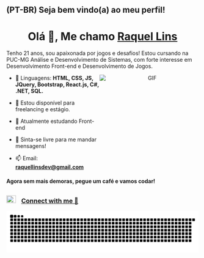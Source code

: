 
## (PT-BR) Seja bem vindo(a) ao meu perfil! 

<h1 align="center">Olá 👋, Me chamo <a href="https://github.com/kelldm?tab=repositories/" target="blank">
Raquel Lins</a></h1>

Tenho 21 anos, sou apaixonada por jogos e desafios! Estou cursando na PUC-MG Análise e Desenvolvimento de Sistemas, com forte interesse em Desenvolvimento Front-end e Desenvolvimento de Jogos.

<a target="_blank" align="center">
  <img align="right" top="400" height="260" width="260" alt="GIF" src="https://media.giphy.com/media/S9oNGC1E42VT2JRysv/giphy.gif">
</a>

- 🚩 Linguagens: **HTML, CSS, JS, JQuery, Bootstrap, React.js, C#, .NET, SQL.**

- 🤝 Estou disponível para freelancing e estágio.

- 🌱 Atualmente estudando Front-end

- 💬  Sinta-se livre para me mandar mensagens!

- 📫 Email: **raquellinsdev@gmail.com**



#### **Agora sem mais demoras, pegue um café e vamos codar!**


## 
<h3><img src="https://media.giphy.com/media/JSuqw9dtapJhEyC33d/giphy.gif"
width="25" height="20" style="margin-right: 10px;">
<a href="https://linktr.ee/raquelldm" target="blank"> Connect with me 🤝</a></h3>
 
   
 
  ![Snake animation](https://github.com/kelldm/kelldm/blob/output/github-contribution-grid-snake.svg)
 
 
  ##
 

